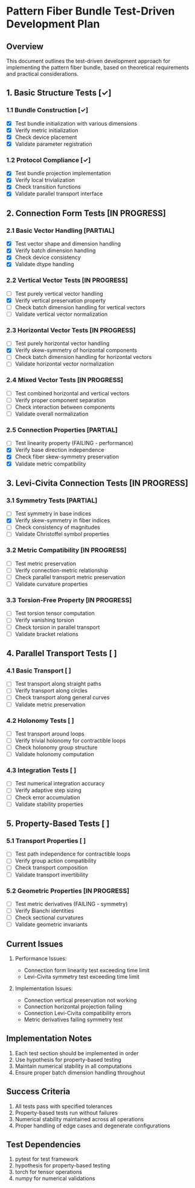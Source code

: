 # Pattern Fiber Bundle Test-Driven Development Plan

## Overview

This document outlines the test-driven development approach for implementing the pattern fiber bundle, based on theoretical requirements and practical considerations.

## 1. Basic Structure Tests [✓]

### 1.1 Bundle Construction [✓]
- [x] Test bundle initialization with various dimensions
- [x] Verify metric initialization
- [x] Check device placement
- [x] Validate parameter registration

### 1.2 Protocol Compliance [✓]
- [x] Test bundle projection implementation
- [x] Verify local trivialization
- [x] Check transition functions
- [x] Validate parallel transport interface

## 2. Connection Form Tests [IN PROGRESS]

### 2.1 Basic Vector Handling [PARTIAL]
- [x] Test vector shape and dimension handling
- [x] Verify batch dimension handling
- [x] Check device consistency
- [x] Validate dtype handling

### 2.2 Vertical Vector Tests [IN PROGRESS]
- [ ] Test purely vertical vector handling
- [x] Verify vertical preservation property
- [ ] Check batch dimension handling for vertical vectors
- [ ] Validate vertical vector normalization

### 2.3 Horizontal Vector Tests [IN PROGRESS]
- [ ] Test purely horizontal vector handling
- [x] Verify skew-symmetry of horizontal components
- [ ] Check batch dimension handling for horizontal vectors
- [ ] Validate horizontal vector normalization

### 2.4 Mixed Vector Tests [IN PROGRESS]
- [ ] Test combined horizontal and vertical vectors
- [ ] Verify proper component separation
- [ ] Check interaction between components
- [ ] Validate overall normalization

### 2.5 Connection Properties [PARTIAL]
- [ ] Test linearity property (FAILING - performance)
- [x] Verify base direction independence
- [x] Check fiber skew-symmetry preservation
- [x] Validate metric compatibility

## 3. Levi-Civita Connection Tests [IN PROGRESS]

### 3.1 Symmetry Tests [PARTIAL]
- [ ] Test symmetry in base indices
- [x] Verify skew-symmetry in fiber indices
- [ ] Check consistency of magnitudes
- [ ] Validate Christoffel symbol properties

### 3.2 Metric Compatibility [IN PROGRESS]
- [ ] Test metric preservation
- [ ] Verify connection-metric relationship
- [ ] Check parallel transport metric preservation
- [ ] Validate curvature properties

### 3.3 Torsion-Free Property [IN PROGRESS]
- [ ] Test torsion tensor computation
- [ ] Verify vanishing torsion
- [ ] Check torsion in parallel transport
- [ ] Validate bracket relations

## 4. Parallel Transport Tests [ ]

### 4.1 Basic Transport [ ]
- [ ] Test transport along straight paths
- [ ] Verify transport along circles
- [ ] Check transport along general curves
- [ ] Validate metric preservation

### 4.2 Holonomy Tests [ ]
- [ ] Test transport around loops
- [ ] Verify trivial holonomy for contractible loops
- [ ] Check holonomy group structure
- [ ] Validate holonomy computation

### 4.3 Integration Tests [ ]
- [ ] Test numerical integration accuracy
- [ ] Verify adaptive step sizing
- [ ] Check error accumulation
- [ ] Validate stability properties

## 5. Property-Based Tests [ ]

### 5.1 Transport Properties [ ]
- [ ] Test path independence for contractible loops
- [ ] Verify group action compatibility
- [ ] Check transport composition
- [ ] Validate transport invertibility

### 5.2 Geometric Properties [IN PROGRESS]
- [ ] Test metric derivatives (FAILING - symmetry)
- [ ] Verify Bianchi identities
- [ ] Check sectional curvatures
- [ ] Validate geometric invariants

## Current Issues

1. Performance Issues:
   - Connection form linearity test exceeding time limit
   - Levi-Civita symmetry test exceeding time limit

2. Implementation Issues:
   - Connection vertical preservation not working
   - Connection horizontal projection failing
   - Connection Levi-Civita compatibility errors
   - Metric derivatives failing symmetry test

## Implementation Notes

1. Each test section should be implemented in order
2. Use hypothesis for property-based testing
3. Maintain numerical stability in all computations
4. Ensure proper batch dimension handling throughout

## Success Criteria

1. All tests pass with specified tolerances
2. Property-based tests run without failures
3. Numerical stability maintained across all operations
4. Proper handling of edge cases and degenerate configurations

## Test Dependencies

1. pytest for test framework
2. hypothesis for property-based testing
3. torch for tensor operations
4. numpy for numerical validations